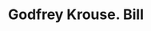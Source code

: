 ---
doi: 10.7916/D8TB2K2M
date_other: '1870'
date_other_textual: 1870-1879
form: printed ephemera
genre:
- Invoices
name:
- Godfrey Krouse
object_in_context_url: https://biggert.cul.columbia.edu/items/view/ave_biggert_01405
subject_hierarchical_geographic:
- Philadelphia, Pennsylvania, United States
subject_name:
- Godfrey Krouse
title: Godfrey Krouse. Bill
sort_title: Godfrey Krouse. Bill
call_number: ave_biggert_01405
coordinates:
- 40.00944444444445,-75.13333333333334
pid: ave_biggert_01405
identifiers: ave_biggert_01405
thumbnail: https://derivativo-1.library.columbia.edu/iiif/2/ldpd:344626/full/!256,256/0/native.jpg
permalink: "/items/ave_biggert_01405/"
layout: iiif-image-page
---
